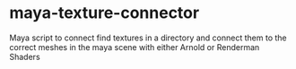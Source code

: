 # maya-texture-connector
Maya script to connect find textures in a directory and connect them to the correct meshes in the maya scene with either Arnold or Renderman Shaders
